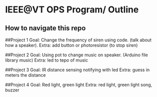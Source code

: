 # IEEE@VT OPS Program/ Outline

## How to navigate this repo

##Project 1
Goal: Change the frequency of siren using code.
(talk about how a speaker).
Extra: add button or photoresistor (to stop siren)

##Project 2
Goal: Using pot to change music on speaker. (Arduino file library music)
Extra: led to tepo of music

##Project 3
Goal: IR distance sensing notifying with led
Extra: guess in meters the distance

##Project 4
Goal: Red light, green light
Extra: red light, green light song, buzzer
